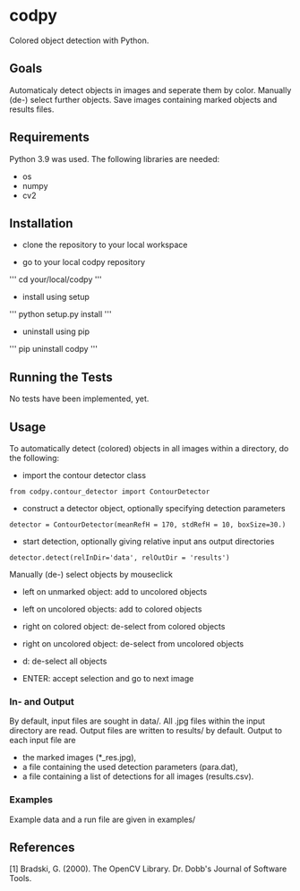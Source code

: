 # codpy

Colored object detection with Python.

## Goals

Automaticaly detect objects in images and seperate them by color. Manually (de-) select further objects.
Save images containing marked objects and results files.

## Requirements

Python 3.9 was used. The following libraries are needed:

* os
* numpy
* cv2

## Installation

* clone the repository to your local workspace

* go to your local codpy repository

'''
cd your/local/codpy
'''

* install using setup

'''
python setup.py install
'''

* uninstall using pip

'''
pip uninstall codpy
'''

## Running the Tests

No tests have been implemented, yet.

## Usage

To automatically detect (colored) objects in all images within a directory, do the following:

* import the contour detector class

```
from codpy.contour_detector import ContourDetector
```

* construct a detector object, optionally specifying detection parameters

```
detector = ContourDetector(meanRefH = 170, stdRefH = 10, boxSize=30.)
```

* start detection, optionally giving relative input ans output directories

```
detector.detect(relInDir='data', relOutDir = 'results')
```

Manually (de-) select objects by mouseclick

* left on unmarked object: add to uncolored objects

* left on uncolored objects: add to colored objects

* right on colored object: de-select from colored objects

* right on uncolored object: de-select from uncolored objects

* d: de-select all objects

* ENTER: accept selection and go to next image

### In- and Output

By default, input files are sought in data/. All .jpg files within the input directory are read. Output files are written to results/ by default. Output to each input file are 

* the marked images (*_res.jpg), 
* a file containing the used detection parameters (para.dat),
* a file containing a list of detections for all images (results.csv).

### Examples

Example data and a run file are given in examples/

## References

<a id="1">[1]</a> 
Bradski, G. (2000).
The OpenCV Library.
Dr. Dobb's Journal of Software Tools.
